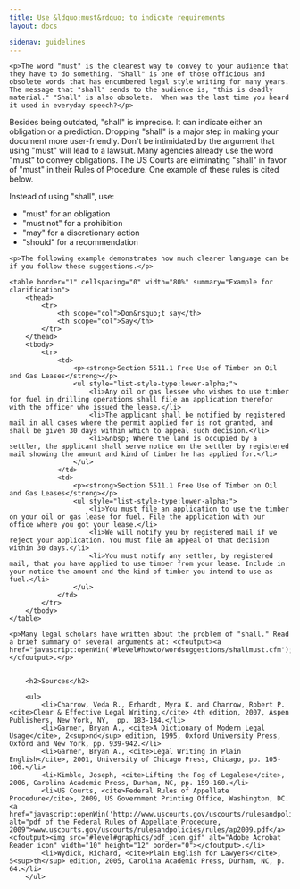 ```yaml
---
title: Use &ldquo;must&rdquo; to indicate requirements
layout: docs

sidenav: guidelines
---
```









	<p>The word "must" is the clearest way to convey to your audience that they have to do something. "Shall" is one of those officious and obsolete words that has encumbered legal style writing for many years. The message that "shall" sends to the audience is, "this is deadly material." "Shall" is also obsolete.  When was the last time you heard it used in everyday speech?</p>
<p>Besides being outdated, "shall" is imprecise. It can indicate either an obligation or a prediction. Dropping "shall" is a major step in making your document more user-friendly. Don't be intimidated by the argument that using "must" will lead to a lawsuit. Many agencies already use the word "must" to convey obligations. The US Courts are eliminating "shall" in favor of "must" in their Rules of Procedure. One example of these rules is cited below.</p>

<p>Instead of using &quot;shall&quot;, use:
<ul>
	<li>"must" for an obligation</li>
 	<li>"must not" for a prohibition</li>
 	<li>"may" for a discretionary action</li>
 	<li>"should" for a  recommendation</li>

</ul>
</p>

	<p>The following example demonstrates how much clearer language can be if you follow these suggestions.</p>

	<table border="1" cellspacing="0" width="80%" summary="Example for clarification">
		<thead>
			<tr>
				<th scope="col">Don&rsquo;t say</th>
				<th scope="col">Say</th>
			</tr>
		</thead>
		<tbody>
			<tr>
				<td>
					<p><strong>Section 5511.1 Free Use of Timber on Oil and Gas Leases</strong></p>
					<ul style="list-style-type:lower-alpha;">
						<li>Any oil or gas lessee who wishes to use timber for fuel in drilling operations shall file an application therefor with the officer who issued the lease.</li>
						<li>The applicant shall be notified by registered mail in all cases where the permit applied for is not granted, and shall be given 30 days within which to appeal such decision.</li>
						<li>&nbsp; Where the land is occupied by a settler, the applicant shall serve notice on the settler by registered mail showing the amount and kind of timber he has applied for.</li>
					</ul>
				</td>
				<td>
					<p><strong>Section 5511.1 Free Use of Timber on Oil and Gas Leases</strong></p>
					<ul style="list-style-type:lower-alpha;">
						<li>You must file an application to use the timber on your oil or gas lease for fuel. File the application with our office where you got your lease.</li>
						<li>We will notify you by registered mail if we reject your application. You must file an appeal of that decision within 30 days.</li>
						<li>You must notify any settler, by registered mail, that you have applied to use timber from your lease. Include in your notice the amount and the kind of timber you intend to use as fuel.</li>
					</ul>
				</td>
			</tr>
		</tbody>
	</table>

	<p>Many legal scholars have written about the problem of "shall." Read a brief summary of several arguments at: <cfoutput><a href="javascript:openWin('#level#howto/wordsuggestions/shallmust.cfm');">www.plainlanguage.gov/howto/wordsuggestions/shallmust.cfm</a></cfoutput>.</p>


		<h2>Sources</h2>

		<ul>
			<li>Charrow, Veda R., Erhardt, Myra K. and Charrow, Robert P. <cite>Clear & Effective Legal Writing,</cite> 4th edition, 2007, Aspen Publishers, New York, NY,  pp. 183-184.</li>
			<li>Garner, Bryan A., <cite>A Dictionary of Modern Legal Usage</cite>, 2<sup>nd</sup> edition, 1995, Oxford University Press, Oxford and New York, pp. 939-942.</li>
			<li>Garner, Bryan A., <cite>Legal Writing in Plain English</cite>, 2001, University of Chicago Press, Chicago, pp. 105-106.</li>
			<li>Kimble, Joseph, <cite>Lifting the Fog of Legalese</cite>, 2006, Carolina Academic Press, Durham, NC, pp. 159-160.</li>
			<li>US Courts, <cite>Federal Rules of Appellate Procedure</cite>, 2009, US Government Printing Office, Washington, DC. <a href="javascript:openWin('http://www.uscourts.gov/uscourts/rulesandpolicies/rules/ap2009.pdf');" alt="pdf of the Federal Rules of Appellate Procedure, 2009">www.uscourts.gov/uscourts/rulesandpolicies/rules/ap2009.pdf</a><cfoutput><img src="#level#graphics/pdf_icon.gif" alt="Adobe Acrobat Reader icon" width="10" height="12" border="0"></cfoutput>.</li>
			<li>Wydick, Richard, <cite>Plain English for Lawyers</cite>, 5<sup>th</sup> edition, 2005, Carolina Academic Press, Durham, NC, p. 64.</li>
		</ul>
